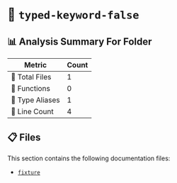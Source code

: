 # 📁 `typed-keyword-false`

## 📊 Analysis Summary For Folder

| Metric | Count |
|--------|-------|
| 📁 Total Files | 1 |
| 🔧 Functions | 0 |
| 📑 Type Aliases | 1 |
| 🔢 Line Count | 4 |


## 📋 Files

This section contains the following documentation files:

- [`fixture`](./fixture.md)